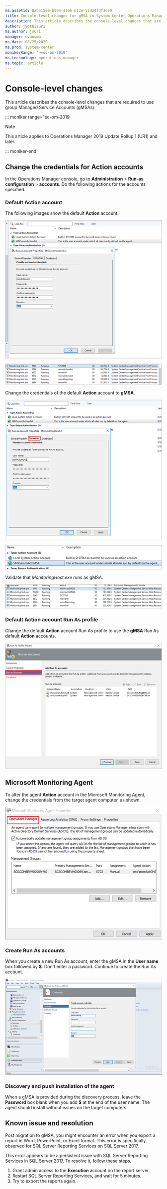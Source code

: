 ```yaml
---
ms.assetid: 8ab415e9-b004-42eb-b12e-51d24f3f3de9
title: Console-level changes for gMSA in System Center Operations Manager
description: This article describes the console-level changes that are required to use group Managed Service Accounts (gMSAs), a new feature supported in Operations Manager.
author: jyothisuri
ms.author: jsuri
manager: evansma
ms.date: 08/25/2020
ms.prod: system-center
monikerRange: '>=sc-om-2019'
ms.technology: operations-manager
ms.topic: article
---
```



# Console-level changes
This article describes the console-level changes that are required to use group Managed Service Accounts (gMSAs).

::: moniker range="sc-om-2019

>[!NOTE]
>This article applies to Operations Manager 2019 Update Rollup 1 (UR1) and later.

::: moniker-end

## Change the credentials for Action accounts

In the Operations Manager console, go to **Administration** \> **Run-as configuration** \> **accounts**. Do the following actions for the accounts specified.

### Default Action account

The following images show the default **Action** account.

![Default Action account](media/gmsa/default-action-account.png)

![Default Action monitoring host](media/gmsa/default-action-monitoring-host.png)

Change the credentials of the default **Action** account to **gMSA**.

![Provide Default Action account credentials](media/gmsa/act-gmsa.png)

![Default Action change credentials](media/gmsa/default-action-change-credentials.png)

 Validate that *MonitoringHost.exe* runs as gMSA.

![Default Action gMSA](media/gmsa/default-action-gmsa.png)

### Default Action account Run As profile

 Change the default **Action** account Run As profile to use the **gMSA** Run As default **Action** accounts.

 ![Default Action Run As account](media/gmsa/defaul-action-run-as-account.png)

## Microsoft Monitoring Agent
To alter the agent **Action** account in the Microsoft Monitoring Agent, change the credentials from the target agent computer, as shown.

![Microsoft Monitoring Agent](media/gmsa/monitoring-agent-properties.png)

### Create Run As accounts
When you create a new Run As account, enter the gMSA in the **User name** box followed by **$**. Don't enter a password. Continue to create the Run As account.

![Run As accounts](media/gmsa/run-account-credentials.png)

### Discovery and push installation of the agent

When a gMSA is provided during the discovery process, leave the **Password** box blank when you add **$** at the end of the user name. The agent should install without issues on the target computers.

## Known issue and resolution

Post migration to gMSA, you might encounter an error when you export a report in Word, PowerPoint, or Excel format. This error is specifically observed for SQL Server Reporting Services on SQL Server 2017.

This error appears to be a persistent issue with SQL Server Reporting Services in SQL Server 2017. To resolve it, follow these steps.

  1. Grant admin access to the **Execution** account on the report server.
  1. Restart SQL Server Reporting Services, and wait for 5 minutes.
  1. Try to export the reports again.
